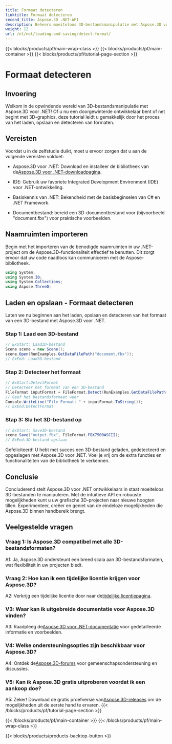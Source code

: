 ```yaml
---
title: Formaat detecteren
linktitle: Formaat detecteren
second_title: Aspose.3D .NET-API
description: Beheers moeiteloos 3D-bestandsmanipulatie met Aspose.3D voor .NET. Laad, bewaar en detecteer formaten naadloos.
weight: 12
url: /nl/net/loading-and-saving/detect-format/
---
```


{{< blocks/products/pf/main-wrap-class >}}
{{< blocks/products/pf/main-container >}}
{{< blocks/products/pf/tutorial-page-section >}}

# Formaat detecteren

## Invoering

Welkom in de opwindende wereld van 3D-bestandsmanipulatie met Aspose.3D voor .NET! Of u nu een doorgewinterde ontwikkelaar bent of net begint met 3D-graphics, deze tutorial leidt u gemakkelijk door het proces van het laden, opslaan en detecteren van formaten.

## Vereisten

Voordat u in de zelfstudie duikt, moet u ervoor zorgen dat u aan de volgende vereisten voldoet:

-  Aspose.3D voor .NET: Download en installeer de bibliotheek van de[Aspose.3D voor .NET-downloadpagina](https://releases.aspose.com/3d/net/).

- IDE: Gebruik uw favoriete Integrated Development Environment (IDE) voor .NET-ontwikkeling.

- Basiskennis van .NET: Bekendheid met de basisbeginselen van C# en .NET Framework.

- Documentbestand: bereid een 3D-documentbestand voor (bijvoorbeeld "document.fbx") voor praktische voorbeelden.

## Naamruimten importeren

Begin met het importeren van de benodigde naamruimten in uw .NET-project om de Aspose.3D-functionaliteit effectief te benutten. Dit zorgt ervoor dat uw code naadloos kan communiceren met de Aspose-bibliotheek.

```csharp
using System;
using System.IO;
using System.Collections;
using Aspose.ThreeD;
```

## Laden en opslaan - Formaat detecteren

Laten we nu beginnen aan het laden, opslaan en detecteren van het formaat van een 3D-bestand met Aspose.3D voor .NET.

### Stap 1: Laad een 3D-bestand

```csharp
// ExStart: Laad3D-bestand
Scene scene = new Scene();
scene.Open(RunExamples.GetDataFilePath("document.fbx"));
// ExEnd: Laad3D-bestand
```

### Stap 2: Detecteer het formaat

```csharp
// ExStart:DetectFormat
// Detecteer het formaat van een 3D-bestand
FileFormat inputFormat = FileFormat.Detect(RunExamples.GetDataFilePath("document.fbx"));
// Geef het bestandsformaat weer
Console.WriteLine("File Format: " + inputFormat.ToString());
// ExEnd:DetectFormat
```

### Stap 3: Sla het 3D-bestand op

```csharp
// ExStart: Save3D-bestand
scene.Save("output.fbx", FileFormat.FBX7500ASCII);
// ExEnd:3D-bestand opslaan
```

Gefeliciteerd! U hebt met succes een 3D-bestand geladen, gedetecteerd en opgeslagen met Aspose.3D voor .NET. Voel je vrij om de extra functies en functionaliteiten van de bibliotheek te verkennen.

## Conclusie

Concluderend stelt Aspose.3D voor .NET ontwikkelaars in staat moeiteloos 3D-bestanden te manipuleren. Met de intuïtieve API en robuuste mogelijkheden kunt u uw grafische 3D-projecten naar nieuwe hoogten tillen. Experimenteer, creëer en geniet van de eindeloze mogelijkheden die Aspose.3D binnen handbereik brengt.

## Veelgestelde vragen

### Vraag 1: Is Aspose.3D compatibel met alle 3D-bestandsformaten?

A1: Ja, Aspose.3D ondersteunt een breed scala aan 3D-bestandsformaten, wat flexibiliteit in uw projecten biedt.

### Vraag 2: Hoe kan ik een tijdelijke licentie krijgen voor Aspose.3D?

 A2: Verkrijg een tijdelijke licentie door naar de[tijdelijke licentiepagina](https://purchase.aspose.com/temporary-license/).

### V3: Waar kan ik uitgebreide documentatie voor Aspose.3D vinden?

 A3: Raadpleeg de[Aspose.3D voor .NET-documentatie](https://reference.aspose.com/3d/net/) voor gedetailleerde informatie en voorbeelden.

### V4: Welke ondersteuningsopties zijn beschikbaar voor Aspose.3D?

 A4: Ontdek de[Aspose.3D-forums](https://forum.aspose.com/c/3d/18) voor gemeenschapsondersteuning en discussies.

### V5: Kan ik Aspose.3D gratis uitproberen voordat ik een aankoop doe?

 A5: Zeker! Download de gratis proefversie van[Aspose.3D-releases](https://releases.aspose.com/) om de mogelijkheden uit de eerste hand te ervaren.
{{< /blocks/products/pf/tutorial-page-section >}}

{{< /blocks/products/pf/main-container >}}
{{< /blocks/products/pf/main-wrap-class >}}

{{< blocks/products/products-backtop-button >}}
